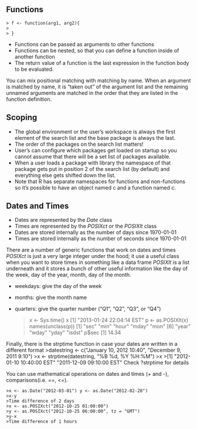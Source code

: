## Functions

    > f <- function(arg1, arg2){
    > 
    > }

* Functions can be passed as arguments to other functions
* Functions can be nested, so that you can define a function inside of another function
* The return value of a function is the last expression in the function body to be evaluated.

You can mix positional matching with matching by name. When an argument is matched by name, it is “taken out” of the argument list and the remaining unnamed arguments are matched in the order that they are listed in the function definition.

## Scoping

* The global environment or the user’s workspace is always the first element of the search list and the base package is always the last.
* The order of the packages on the search list matters!
* User’s can configure which packages get loaded on startup so you cannot assume that there will be a set list of packages available.
* When a user loads a package with  library the namespace of that package gets put in position 2 of the search list (by default) and everything else gets shifted down the list.
* Note that R has separate namespaces for functions and non-functions so it’s possible to have an object named c and a function named c.


## Dates and Times
* Dates are represented by the *Date* class
* Times are represented by the *POSIXct* or the *POSIXlt* class
* Dates are stored internally as the number of days since 1970-01-01
* Times are stored internally as the number of seconds since 1970-01-01


There are a number of generic functions that work on dates and times
*POSIXct* is just a very large integer under the hood; it use a useful class when you want to store times in something like a data frame
*POSIXlt* is a list underneath and it stores a bunch of other useful information like the day of the week, day of the year, month, day of the month.

* weekdays: give the day of the week
* months: give the month name
* quarters: give the quarter number (“Q1”, “Q2”, “Q3”, or “Q4”)

    > x <- Sys.time()
    > x
    > [1] "2013-01-24 22:04:14 EST"
    > p <- as.POSIXlt(x)
    > names(unclass(p))
    > [1] "sec" "min" "hour" "mday" "mon"
    > [6] "year" "wday" "yday" "isdst"
    > p$sec
    > [1] 14.34

Finally, there is the strptime function in case your dates are written in a different format
    >datestring <- c("January 10, 2012 10:40", "December 9, 2011 9:10")
    >x <- strptime(datestring, "%B %d, %Y %H:%M")
    >x
    >[1] "2012-01-10 10:40:00 EST" "2011-12-09 09:10:00 EST"
Check ?strptime for details

You can use mathematical operations on dates and times (+ and -), comparisons(i.e. ==, <=).

    >x <- as.Date("2012-03-01") y <- as.Date("2012-02-28")
    >x-y
    >Time difference of 2 days
    >x <- as.POSIXct("2012-10-25 01:00:00")
    >y <- as.POSIXct("2012-10-25 06:00:00", tz = "GMT")
    >y-x
    >Time difference of 1 hours
    
